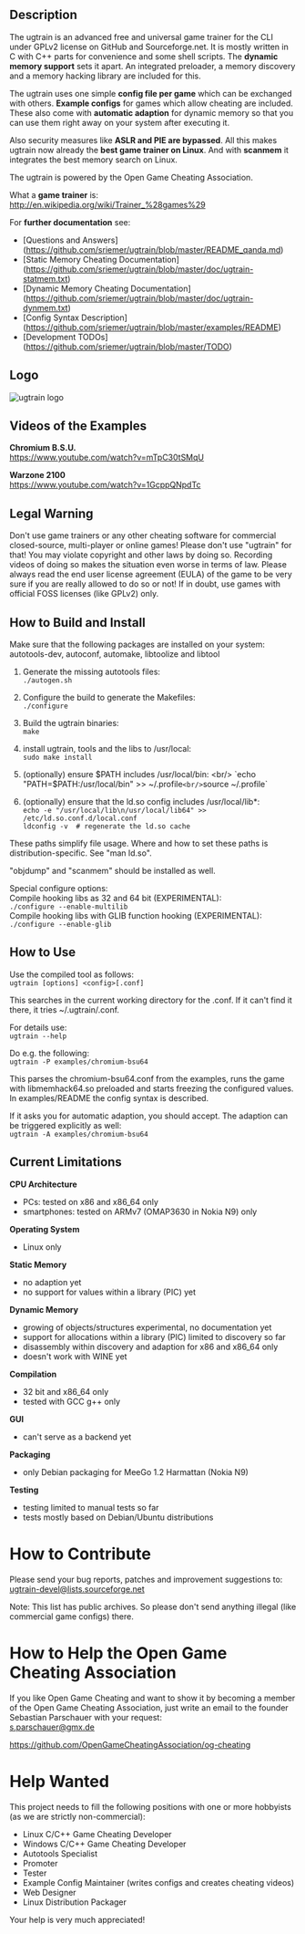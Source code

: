 ## Description

The ugtrain is an advanced free and universal game trainer for the CLI under
GPLv2 license on GitHub and Sourceforge.net. It is mostly written in C with
C++ parts for convenience and some shell scripts. The **dynamic memory support**
sets it apart. An integrated preloader, a memory discovery and a memory
hacking library are included for this.

The ugtrain uses one simple **config file per game** which can be exchanged
with others. **Example configs** for games which allow cheating are included.
These also come with **automatic adaption** for dynamic memory so that you can
use them right away on your system after executing it.

Also security measures like **ASLR and PIE are bypassed**. All this makes
ugtrain now already the **best game trainer on Linux**. And with **scanmem** it
integrates the best memory search on Linux.

The ugtrain is powered by the Open Game Cheating Association.

What a **game trainer** is: <br/>
http://en.wikipedia.org/wiki/Trainer_%28games%29

For **further documentation** see:

* [Questions and Answers]
(https://github.com/sriemer/ugtrain/blob/master/README_qanda.md)
* [Static Memory Cheating Documentation]
(https://github.com/sriemer/ugtrain/blob/master/doc/ugtrain-statmem.txt)
* [Dynamic Memory Cheating Documentation]
(https://github.com/sriemer/ugtrain/blob/master/doc/ugtrain-dynmem.txt)
* [Config Syntax Description]
(https://github.com/sriemer/ugtrain/blob/master/examples/README)
* [Development TODOs]
(https://github.com/sriemer/ugtrain/blob/master/TODO)

## Logo

![ugtrain logo](https://github.com/sriemer/ugtrain/blob/images/img/ugtrain_logo_300px.png)

## Videos of the Examples

**Chromium B.S.U.** <br/>
https://www.youtube.com/watch?v=mTpC30tSMqU

**Warzone 2100** <br/>
https://www.youtube.com/watch?v=1GcppQNpdTc

## Legal Warning

Don't use game trainers or any other cheating software for commercial
closed-source, multi-player or online games! Please don't use "ugtrain"
for that! You may violate copyright and other laws by doing so. Recording
videos of doing so makes the situation even worse in terms of law. Please
always read the end user license agreement (EULA) of the game to be very
sure if you are really allowed to do so or not! If in doubt, use games
with official FOSS licenses (like GPLv2) only.

## How to Build and Install

Make sure that the following packages are installed on your system: <br/>
autotools-dev, autoconf, automake, libtoolize and libtool

1. Generate the missing autotools files: <br/>
`./autogen.sh`

2. Configure the build to generate the Makefiles: <br/>
`./configure`

3. Build the ugtrain binaries: <br/>
`make`

4. install ugtrain, tools and the libs to /usr/local: <br/>
`sudo make install`

5. (optionally) ensure $PATH includes /usr/local/bin: <br/>
`echo "PATH=$PATH:/usr/local/bin" >> ~/.profile` <br/>
`source ~/.profile`

6. (optionally) ensure that the ld.so config includes /usr/local/lib\*: <br/>
`echo -e "/usr/local/lib\n/usr/local/lib64" >> /etc/ld.so.conf.d/local.conf` <br/>
`ldconfig -v  # regenerate the ld.so cache`

These paths simplify file usage. Where and how to set these paths is
distribution-specific. See "man ld.so".

"objdump" and "scanmem" should be installed as well.

Special configure options: <br/>
Compile hooking libs as 32 and 64 bit (EXPERIMENTAL): <br/>
`./configure --enable-multilib` <br/>
Compile hooking libs with GLIB function hooking (EXPERIMENTAL): <br/>
`./configure --enable-glib`

## How to Use

Use the compiled tool as follows: <br/>
`ugtrain [options] <config>[.conf]`

This searches in the current working directory for the <config>.conf.
If it can't find it there, it tries ~/.ugtrain/<config>.conf.

For details use: <br/>
`ugtrain --help`

Do e.g. the following: <br/>
`ugtrain -P examples/chromium-bsu64`

This parses the chromium-bsu64.conf from the examples, runs the
game with libmemhack64.so preloaded and starts freezing the
configured values. In examples/README the config syntax is described.

If it asks you for automatic adaption, you should accept. The
adaption can be triggered explicitly as well: <br/>
`ugtrain -A examples/chromium-bsu64`

## Current Limitations

**CPU Architecture**

* PCs: tested on x86 and x86\_64 only
* smartphones: tested on ARMv7 (OMAP3630 in Nokia N9) only

**Operating System**

* Linux only

**Static Memory**

* no adaption yet
* no support for values within a library (PIC) yet

**Dynamic Memory**

* growing of objects/structures experimental, no documentation yet
* support for allocations within a library (PIC) limited to discovery so far
* disassembly within discovery and adaption for x86 and x86\_64 only
* doesn't work with WINE yet

**Compilation**

* 32 bit and x86\_64 only
* tested with GCC g++ only

**GUI**

* can't serve as a backend yet

**Packaging**

* only Debian packaging for MeeGo 1.2 Harmattan (Nokia N9)

**Testing**

* testing limited to manual tests so far
* tests mostly based on Debian/Ubuntu distributions

# How to Contribute

Please send your bug reports, patches and improvement suggestions to: <br/>
ugtrain-devel@lists.sourceforge.net

Note: This list has public archives. So please don't send
anything illegal (like commercial game configs) there.

# How to Help the Open Game Cheating Association

If you like Open Game Cheating and want to show it by becoming
a member of the Open Game Cheating Association, just write an
email to the founder Sebastian Parschauer with your request: <br/>
s.parschauer@gmx.de

https://github.com/OpenGameCheatingAssociation/og-cheating

# Help Wanted

This project needs to fill the following positions with
one or more hobbyists (as we are strictly non-commercial):

* Linux C/C++ Game Cheating Developer
* Windows C/C++ Game Cheating Developer
* Autotools Specialist
* Promoter
* Tester
* Example Config Maintainer (writes configs and creates cheating videos)
* Web Designer
* Linux Distribution Packager

Your help is very much appreciated!
